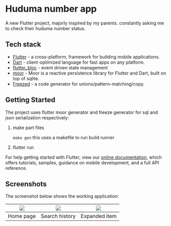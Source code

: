 # Huduma number app

A new Flutter project, majorly inspired by my parents. constantly asking me to
check their huduma number status.

## Tech stack
* [Flutter](http://flutter.dev/) - a cross-platform, framework for building mobile applications.
* [Dart](http://dart.dev/) - client-optimized language for fast apps on any platform.
* [flutter_bloc](https://pub.dev/packages/flutter_bloc) - event driven state management
* [moor](https://pub.dev/packages/moor_flutter) - Moor is a reactive persistence library for Flutter and Dart, built on top of sqlite.
* [Freezed](https://pub.dev/packages/freezed) - a code generator for unions/pattern-matching/copy.


## Getting Started

The project uses flutter moor generator and freeze generator for sql and json serialization
respectively:

1. make part files

   ``make gen`` this uses a makefile to run build runner

2. flutter run

For help getting started with Flutter, view our
[online documentation](https://flutter.dev/docs), which offers tutorials,
samples, guidance on mobile development, and a full API reference.

## Screenshots

The screenshot below shows the working application:

|<image src="screenshots/1.png"> | <image src="screenshots/2.png"> | <image src="screenshots/3.png">|
|:---:|:---:|:---:|
|Home page|Search history|Expanded item|


